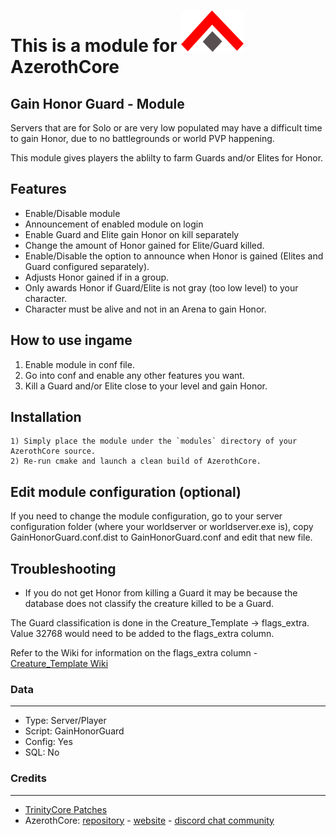 # This is a module for  ![logo](https://raw.githubusercontent.com/azerothcore/azerothcore.github.io/master/images/logo-github.png) AzerothCore
## Gain Honor Guard - Module 

Servers that are for Solo or are very low populated may have a difficult time to gain Honor, due to no battlegrounds or world PVP happening.  

This module gives players the ablilty to farm Guards and/or Elites for Honor.


## Features

- Enable/Disable module
- Announcement of enabled module on login
- Enable Guard and Elite gain Honor on kill separately
- Change the amount of Honor gained for Elite/Guard killed.
- Enable/Disable the option to announce when Honor is gained (Elites and Guard configured separately).
- Adjusts Honor gained if in a group.
- Only awards Honor if Guard/Elite is not gray (too low level) to your character.
- Character must be alive and not in an Arena to gain Honor. 


## How to use ingame

1. Enable module in conf file.
2. Go into conf and enable any other features you want.
3. Kill a Guard and/or Elite close to your level and gain Honor.


## Installation

```
1) Simply place the module under the `modules` directory of your AzerothCore source. 
2) Re-run cmake and launch a clean build of AzerothCore.
```

## Edit module configuration (optional)

If you need to change the module configuration, go to your server configuration folder (where your worldserver or worldserver.exe is), copy GainHonorGuard.conf.dist to GainHonorGuard.conf and edit that new file.


## Troubleshooting

- If you do not get Honor from killing a Guard it may be because the database does not classify the creature killed to be a Guard.  

The Guard classification is done in the Creature_Template -> flags_extra.  Value 32768 would need to be added to the flags_extra column.  

Refer to the Wiki for information on the flags_extra column - [Creature_Template Wiki](https://www.azerothcore.org/wiki/creature_template#flags_extra)


### Data ###
------------------------------------------------------------------------------------------------------------------
- Type: Server/Player
- Script: GainHonorGuard
- Config: Yes
- SQL: No

### Credits ###
------------------------------------------------------------------------------------------------------------------
- [TrinityCore Patches](https://github.com/conan513/trinitycore-patches)
- AzerothCore: [repository](https://github.com/azerothcore) - [website](http://azerothcore.org/) - [discord chat community](https://discord.gg/PaqQRkd)


